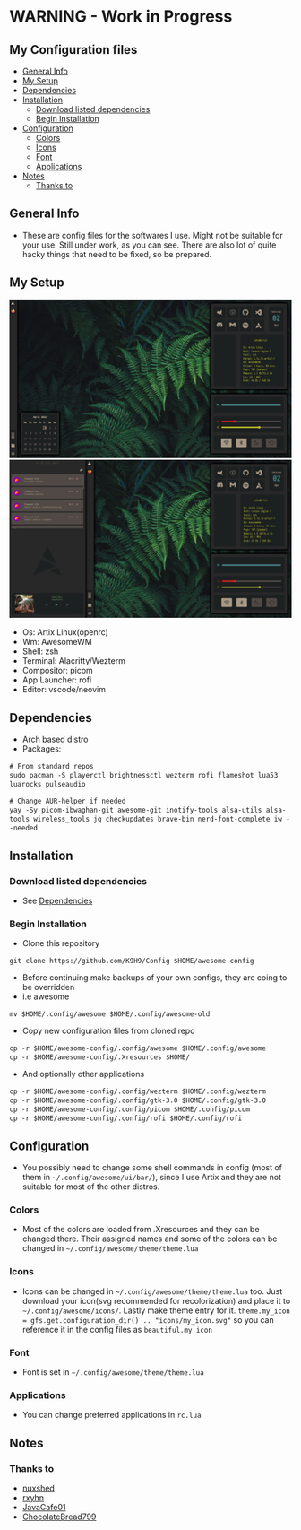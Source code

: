 # WARNING - Work in Progress
## My Configuration files 
  - [General Info](#general-info)
  - [My Setup](#my-setup)
  - [Dependencies](#dependencies)
  - [Installation](#installation)
    - [Download listed dependencies](#download-listed-dependencies)
    - [Begin Installation](#begin-installation)
  - [Configuration](#configuration)
    - [Colors](#colors)
    - [Icons](#icons)
    - [Font](#font)
    - [Applications](#applications)
  - [Notes](#notes)
    - [Thanks to](#thanks-to)
## General Info
*   These are config files for the softwares I use. Might not be suitable for your use. Still under work, as you can see. There are also lot of quite hacky things that need to be fixed, so be prepared.

## My Setup
![Home](assets/home.png)
![Home](assets/home1.png)
* Os: Artix Linux(openrc)
* Wm: AwesomeWM
* Shell: zsh
* Terminal: Alacritty/Wezterm
* Compositor: picom
* App Launcher: rofi
* Editor: vscode/neovim

## Dependencies
* Arch based distro
* Packages:
```shell
# From standard repos
sudo pacman -S playerctl brightnessctl wezterm rofi flameshot lua53 luarocks pulseaudio
```
```shell
# Change AUR-helper if needed
yay -Sy picom-ibwaghan-git awesome-git inotify-tools alsa-utils alsa-tools wireless_tools jq checkupdates brave-bin nerd-font-complete iw --needed
```

## Installation
### Download listed dependencies
* See [Dependencies](#dependencies)
### Begin Installation
* Clone this repository
```shell
git clone https://github.com/K9H9/Config $HOME/awesome-config
```
* Before continuing make backups of your own configs, they are coing to be overridden
* i.e awesome
```shell
mv $HOME/.config/awesome $HOME/.config/awesome-old
```
* Copy new configuration files from cloned repo
```shell
cp -r $HOME/awesome-config/.config/awesome $HOME/.config/awesome
cp -r $HOME/awesome-config/.Xresources $HOME/
```
* And optionally other applications
```shell
cp -r $HOME/awesome-config/.config/wezterm $HOME/.config/wezterm
cp -r $HOME/awesome-config/.config/gtk-3.0 $HOME/.config/gtk-3.0
cp -r $HOME/awesome-config/.config/picom $HOME/.config/picom
cp -r $HOME/awesome-config/.config/rofi $HOME/.config/rofi
```
## Configuration
* You possibly need to change some shell commands in config (most of them in `~/.config/awesome/ui/bar/`), since I use Artix and they are not suitable for most of the other distros. 
### Colors
  * Most of the colors are loaded from .Xresources and they can be changed there. Their assigned names and some of the colors can be changed in ```~/.config/awesome/theme/theme.lua```
### Icons 
  * Icons can be changed in  ```~/.config/awesome/theme/theme.lua```  too. Just download your icon(svg recommended for recolorization) and place it to ```~/.config/awesome/icons/```. Lastly make theme entry for it.  ```theme.my_icon = gfs.get.configuration_dir() .. "icons/my_icon.svg"``` so you can reference it in the config files as ```beautiful.my_icon ```
### Font
  * Font is set in ```~/.config/awesome/theme/theme.lua```
### Applications
  * You can change preferred applications in ```rc.lua```

## Notes
### Thanks to
* [nuxshed](https://github.com/nuxshed/dotfiles)
* [rxyhn](https://github.com/rxyhn)
* [JavaCafe01](https://github.com/JavaCafe01)
* [ChocolateBread799](https://github.com/ChocolateBread799)


